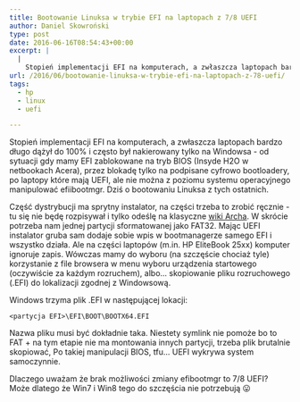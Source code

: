 ```yaml
---
title: Bootowanie Linuksa w trybie EFI na laptopach z 7/8 UEFI
author: Daniel Skowroński
type: post
date: 2016-06-16T08:54:43+00:00
excerpt: |
  |
    Stopień implementacji EFI na komputerach, a zwłaszcza laptopach bardzo długo dążył do 100% i często był nakierowany tylko na Windowsa - od sytuacji gdy mamy EFI zablokowane na tryb BIOS (Insyde H2O w netbookach Acera), przez blokadę tylko na podpisane cyfrowo bootloadery, po laptopy które mają UEFI, ale nie można z poziomu systemu operacyjnego manipulować efiibootmgr. Dziś o bootowaniu Linuksa z tych ostatnich.
url: /2016/06/bootowanie-linuksa-w-trybie-efi-na-laptopach-z-78-uefi/
tags:
  - hp
  - linux
  - uefi

---
```

Stopień implementacji EFI na komputerach, a zwłaszcza laptopach bardzo długo dążył do 100% i często był nakierowany tylko na Windowsa - od sytuacji gdy mamy EFI zablokowane na tryb BIOS (Insyde H2O w netbookach Acera), przez blokadę tylko na podpisane cyfrowo bootloadery, po laptopy które mają UEFI, ale nie można z poziomu systemu operacyjnego manipulować efiibootmgr. Dziś o bootowaniu Linuksa z tych ostatnich.

Część dystrybucji ma sprytny instalator, na części trzeba to zrobić ręcznie - tu się nie będę rozpisywał i tylko odeślę na klasyczne [wiki Archa][1]. W skrócie potrzeba nam jednej partycji sformatowanej jako FAT32. Mając UEFI instalator gruba sam dodaje sobie wpis w bootmanagerze samego EFI i wszystko działa. Ale na części laptopów (m.in. HP EliteBook 25xx) komputer ignoruje zapis. Wówczas mamy do wyboru (na szczęście chociaż tyle) korzystanie z file browsera w menu wyboru urządzenia startowego (oczywiście za każdym rozruchem), albo... skopiowanie pliku rozruchowego (.EFI) do lokalizacji zgodnej z Windowsową.

Windows trzyma plik .EFI w następującej lokacji:

```
<partycja EFI>\EFI\BOOT\BOOTX64.EFI
```


Nazwa pliku musi być dokładnie taka. Niestety symlink nie pomoże bo to FAT + na tym etapie nie ma montowania innych partycji, trzeba plik brutalnie skopiować, Po takiej manipulacji BIOS, tfu... UEFI wykrywa system samoczynnie.

Dlaczego uważam że brak możliwości zmiany efibootmgr to 7/8 UEFI? Może dlatego że Win7 i Win8 tego do szczęścia nie potrzebują 😛

 [1]: https://wiki.archlinux.org/index.php/GRUB
